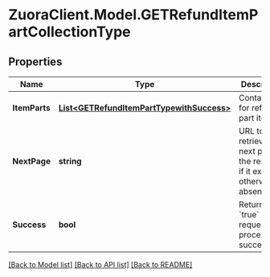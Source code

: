# ZuoraClient.Model.GETRefundItemPartCollectionType

## Properties

Name | Type | Description | Notes
------------ | ------------- | ------------- | -------------
**ItemParts** | [**List&lt;GETRefundItemPartTypewithSuccess&gt;**](GETRefundItemPartTypewithSuccess.md) | Container for refund part items.  | [optional] 
**NextPage** | **string** | URL to retrieve the next page of the response if it exists; otherwise absent.  | [optional] 
**Success** | **bool** | Returns &#x60;true&#x60; if the request was processed successfully. | [optional] 

[[Back to Model list]](../README.md#documentation-for-models) [[Back to API list]](../README.md#documentation-for-api-endpoints) [[Back to README]](../README.md)

